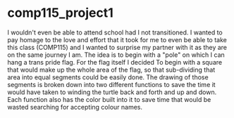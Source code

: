 # comp115_project1

I wouldn't even be able to attend school had I not transitioned. I wanted to pay homage to the love and effort that it took for me to even be able to take this class (COMP115) and I wanted to surprise my partner with it as they are on the same journey I am. The idea is to begin with a "pole" on which I can hang a trans pride flag. For the flag itself I decided To begin with a square that would make up the whole area of the flag, so that sub-dividing that area into equal segments could be easily done. The drawing of those segments is broken down into two different functions to save the time it would have taken to winding the turtle back and forth and up and down. Each function also has the color built into it to save time that would be wasted searching for accepting colour names.
